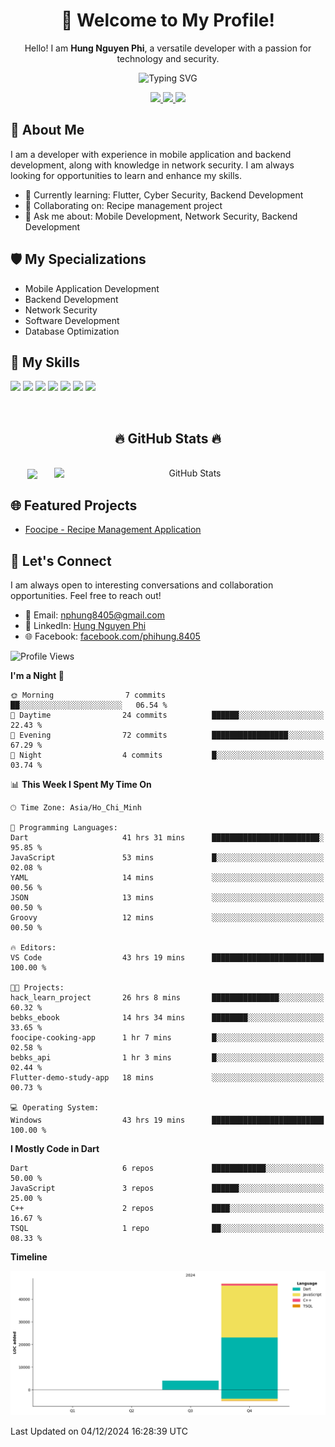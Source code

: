 <div align="center">
  <h1>👋 Welcome to My Profile!</h1>
  <p>Hello! I am <strong>Hung Nguyen Phi</strong>, a versatile developer with a passion for technology and security.</p>
  <img src="https://readme-typing-svg.herokuapp.com?size=25&duration=2500&color=8C43EA&vCenter=true&width=450&height=40&lines=Mobile+Developer+%7C+Backend+Developer+%7C+Cyber+Security" alt="Typing SVG" />
</div>

<p align="center">
  <a href="https://vn.linkedin.com/in/hung-nguyen-phi">
    <img src="https://img.shields.io/badge/-LinkedIn-0077B5?style=for-the-badge&logo=Linkedin&logoColor=white"/>
  </a>
  <a href="https://www.facebook.com/phihung.8405">
    <img src="https://img.shields.io/badge/-Facebook-1877F2?style=for-the-badge&logo=Facebook&logoColor=white"/>
  </a>
  <a href="mailto:nphung8405@gmail.com">
    <img src="https://img.shields.io/badge/-Email-D14836?style=for-the-badge&logo=Gmail&logoColor=white"/>
  </a>
</p>

## 🚀 About Me

I am a developer with experience in mobile application and backend development, along with knowledge in network security. I am always looking for opportunities to learn and enhance my skills.

- 🌱 Currently learning: Flutter, Cyber Security, Backend Development
- 👯 Collaborating on: Recipe management project
- 💬 Ask me about: Mobile Development, Network Security, Backend Development

## 🛡️ My Specializations

- Mobile Application Development
- Backend Development
- Network Security
- Software Development
- Database Optimization

## 🌟 My Skills

![](https://img.shields.io/badge/-Dart-0175C2?style=flat-square&logo=dart&logoColor=white)
![](https://img.shields.io/badge/-Flutter-02569B?style=flat-square&logo=flutter&logoColor=white)
![](https://img.shields.io/badge/-Node.js-8CC84B?style=flat-square&logo=node.js&logoColor=white)
![](https://img.shields.io/badge/-JavaScript-F7DF1E?style=flat-square&logo=javascript&logoColor=black)
![](https://img.shields.io/badge/-Python-3776AB?style=flat-square&logo=Python&logoColor=white)
![](https://img.shields.io/badge/-PostgreSQL-336791?style=flat-square&logo=postgresql&logoColor=white)
![](https://img.shields.io/badge/-MongoDB-47A248?style=flat-square&logo=mongodb&logoColor=white)

<br>
<h2 align="center">🔥 GitHub Stats 🔥</h2>
<!-- https://github.com/anuraghazra/github-readme-stats -->
<br>
<div align=center>
  <a href="#" title="BenjaminHung8405">
    <img width="315" align="center" src="https://github-readme-stats.vercel.app/api/top-langs/?username=BenjaminHung8405&hide=c%23,powershell,Mathematica,Ruby,Objective-C,Objective-C%2b%2b,Cuda&title_color=61dafb&text_color=ffffff&icon_color=61dafb&bg_color=20232a&langs_count=8&layout=compact&border_color=61dafb&hide_border=true" />
  </a>
  <a href="#" title="BenjaminHung8405">
    <img align="right" width="434" src="https://github-readme-stats.vercel.app/api?username=BenjaminHung8405&count_private=true&show_icons=true&theme=tokyonight" alt="GitHub Stats" />
  </a>
</div>

## 🌐 Featured Projects

- [Foocipe - Recipe Management Application](https://github.com/BenjaminHung8405/foocipe-cooking-app)

## 🤝 Let's Connect

I am always open to interesting conversations and collaboration opportunities. Feel free to reach out!

- 📧 Email: nphung8405@gmail.com
- 💼 LinkedIn: [Hung Nguyen Phi](https://vn.linkedin.com/in/hung-nguyen-phi)
- 🌐 Facebook: [facebook.com/phihung.8405](https://www.facebook.com/phihung.8405)

<!--START_SECTION:waka-->
![Profile Views](http://img.shields.io/badge/Profile%20Views-15-blue)

**I'm a Night 🦉** 

```text
🌞 Morning                7 commits           ██░░░░░░░░░░░░░░░░░░░░░░░   06.54 % 
🌆 Daytime                24 commits          ██████░░░░░░░░░░░░░░░░░░░   22.43 % 
🌃 Evening                72 commits          █████████████████░░░░░░░░   67.29 % 
🌙 Night                  4 commits           █░░░░░░░░░░░░░░░░░░░░░░░░   03.74 % 
```


📊 **This Week I Spent My Time On** 

```text
🕑︎ Time Zone: Asia/Ho_Chi_Minh

💬 Programming Languages: 
Dart                     41 hrs 31 mins      ████████████████████████░   95.85 % 
JavaScript               53 mins             █░░░░░░░░░░░░░░░░░░░░░░░░   02.08 % 
YAML                     14 mins             ░░░░░░░░░░░░░░░░░░░░░░░░░   00.56 % 
JSON                     13 mins             ░░░░░░░░░░░░░░░░░░░░░░░░░   00.50 % 
Groovy                   12 mins             ░░░░░░░░░░░░░░░░░░░░░░░░░   00.50 % 

🔥 Editors: 
VS Code                  43 hrs 19 mins      █████████████████████████   100.00 % 

🐱‍💻 Projects: 
hack_learn_project       26 hrs 8 mins       ███████████████░░░░░░░░░░   60.32 % 
bebks_ebook              14 hrs 34 mins      ████████░░░░░░░░░░░░░░░░░   33.65 % 
foocipe-cooking-app      1 hr 7 mins         █░░░░░░░░░░░░░░░░░░░░░░░░   02.58 % 
bebks_api                1 hr 3 mins         █░░░░░░░░░░░░░░░░░░░░░░░░   02.44 % 
Flutter-demo-study-app   18 mins             ░░░░░░░░░░░░░░░░░░░░░░░░░   00.73 % 

💻 Operating System: 
Windows                  43 hrs 19 mins      █████████████████████████   100.00 % 
```

**I Mostly Code in Dart** 

```text
Dart                     6 repos             ████████████░░░░░░░░░░░░░   50.00 % 
JavaScript               3 repos             ██████░░░░░░░░░░░░░░░░░░░   25.00 % 
C++                      2 repos             ████░░░░░░░░░░░░░░░░░░░░░   16.67 % 
TSQL                     1 repo              ██░░░░░░░░░░░░░░░░░░░░░░░   08.33 % 
```



**Timeline**

![Lines of Code chart](https://raw.githubusercontent.com/BenjaminHung8405/BenjaminHung8405/main/assets/bar_graph.png)


 Last Updated on 04/12/2024 16:28:39 UTC
<!--END_SECTION:waka-->
